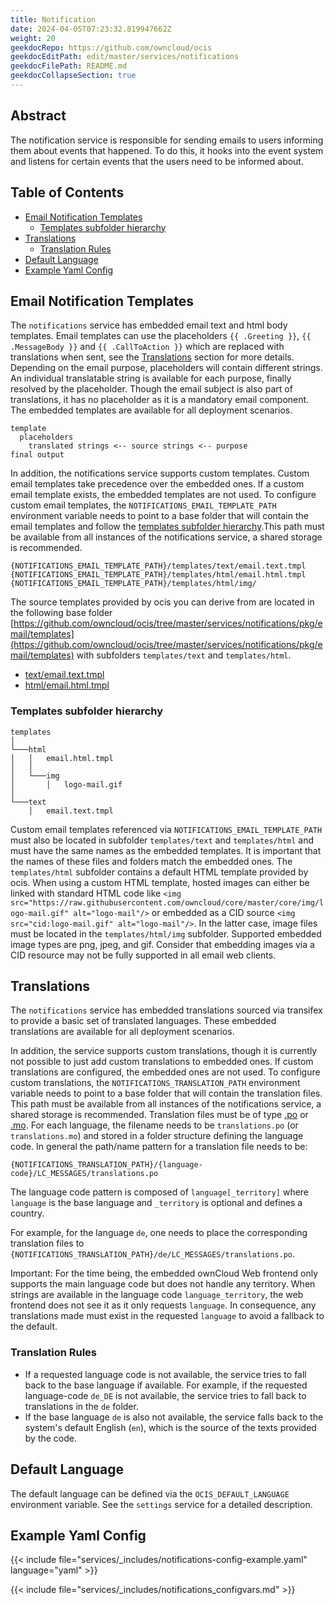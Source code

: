 ```yaml
---
title: Notification
date: 2024-04-05T07:23:32.819947662Z
weight: 20
geekdocRepo: https://github.com/owncloud/ocis
geekdocEditPath: edit/master/services/notifications
geekdocFilePath: README.md
geekdocCollapseSection: true
---
```


<!-- Do not edit this file, it is autogenerated. Edit the service README.md instead -->

## Abstract


The notification service is responsible for sending emails to users informing them about events that happened. To do this, it hooks into the event system and listens for certain events that the users need to be informed about.


## Table of Contents

* [Email Notification Templates](#email-notification-templates)
  * [Templates subfolder hierarchy](#templates-subfolder-hierarchy)
* [Translations](#translations)
  * [Translation Rules](#translation-rules)
* [Default Language](#default-language)
* [Example Yaml Config](#example-yaml-config)

## Email Notification Templates

The `notifications` service has embedded email text and html body templates. Email templates can use the placeholders `{{ .Greeting }}`, `{{ .MessageBody }}` and `{{ .CallToAction }}` which are replaced with translations when sent, see the [Translations](#translations) section for more details. Depending on the email purpose, placeholders will contain different strings. An individual translatable string is available for each purpose, finally resolved by the placeholder. Though the email subject is also part of translations, it has no placeholder as it is a mandatory email component. The embedded templates are available for all deployment scenarios.

```text
template
  placeholders
    translated strings <-- source strings <-- purpose
final output
```

In addition, the notifications service supports custom templates. Custom email templates take precedence over the embedded ones. If a custom email template exists, the embedded templates are not used. To configure custom email templates, the `NOTIFICATIONS_EMAIL_TEMPLATE_PATH` environment variable needs to point to a base folder that will contain the email templates and follow the [templates subfolder hierarchy](#templates-subfolder-hierarchy).This path must be available from all instances of the notifications service, a shared storage is recommended.
```text
{NOTIFICATIONS_EMAIL_TEMPLATE_PATH}/templates/text/email.text.tmpl
{NOTIFICATIONS_EMAIL_TEMPLATE_PATH}/templates/html/email.html.tmpl
{NOTIFICATIONS_EMAIL_TEMPLATE_PATH}/templates/html/img/
```
The source templates provided by ocis you can derive from are located in the following base folder [https://github.com/owncloud/ocis/tree/master/services/notifications/pkg/email/templates](https://github.com/owncloud/ocis/tree/master/services/notifications/pkg/email/templates) with subfolders `templates/text` and `templates/html`.

-   [text/email.text.tmpl](https://github.com/owncloud/ocis/blob/master/services/notifications/pkg/email/templates/text/email.text.tmpl)
-   [html/email.html.tmpl](https://github.com/owncloud/ocis/blob/master/services/notifications/pkg/email/templates/html/email.html.tmpl)

### Templates subfolder hierarchy
```text
templates
│
└───html
│   │   email.html.tmpl
│   │
│   └───img
│       │   logo-mail.gif
│
└───text
    │   email.text.tmpl
```

Custom email templates referenced via `NOTIFICATIONS_EMAIL_TEMPLATE_PATH` must also be located in subfolder `templates/text` and `templates/html` and must have the same names as the embedded templates. It is important that the names of these files and folders match the embedded ones.
The `templates/html` subfolder contains a default HTML template provided by ocis. When using a custom HTML template, hosted images can either be linked with standard HTML code like ```<img src="https://raw.githubusercontent.com/owncloud/core/master/core/img/logo-mail.gif" alt="logo-mail"/>``` or embedded as a CID source ```<img src="cid:logo-mail.gif" alt="logo-mail"/>```. In the latter case, image files must be located in the `templates/html/img` subfolder. Supported embedded image types are png, jpeg, and gif.
Consider that embedding images via a CID resource may not be fully supported in all email web clients.

## Translations

The `notifications` service has embedded translations sourced via transifex to provide a basic set of translated languages. These embedded translations are available for all deployment scenarios.

In addition, the service supports custom translations, though it is currently not possible to just add custom translations to embedded ones. If custom translations are configured, the embedded ones are not used. To configure custom translations,
the `NOTIFICATIONS_TRANSLATION_PATH` environment variable needs to point to a base folder that will contain the translation files. This path must be available from all instances of the notifications service, a shared storage is recommended. Translation files must be of type  [.po](https://www.gnu.org/software/gettext/manual/html_node/PO-Files.html#PO-Files) or [.mo](https://www.gnu.org/software/gettext/manual/html_node/Binaries.html). For each language, the filename needs to be `translations.po` (or `translations.mo`) and stored in a folder structure defining the language code. In general the path/name pattern for a translation file needs to be:

```text
{NOTIFICATIONS_TRANSLATION_PATH}/{language-code}/LC_MESSAGES/translations.po
```

The language code pattern is composed of `language[_territory]` where  `language` is the base language and `_territory` is optional and defines a country.

For example, for the language `de`, one needs to place the corresponding translation files to `{NOTIFICATIONS_TRANSLATION_PATH}/de/LC_MESSAGES/translations.po`.

<!-- also see the userlog readme -->

Important: For the time being, the embedded ownCloud Web frontend only supports the main language code but does not handle any territory. When strings are available in the language code `language_territory`, the web frontend does not see it as it only requests `language`. In consequence, any translations made must exist in the requested `language` to avoid a fallback to the default.

### Translation Rules

*   If a requested language code is not available, the service tries to fall back to the base language if available. For example, if the requested language-code `de_DE` is not available, the service tries to fall back to translations in the `de` folder.
*   If the base language `de` is also not available, the service falls back to the system's default English (`en`),
which is the source of the texts provided by the code.

## Default Language

The default language can be defined via the `OCIS_DEFAULT_LANGUAGE` environment variable. See the `settings` service for a detailed description.
## Example Yaml Config
{{< include file="services/_includes/notifications-config-example.yaml"  language="yaml" >}}

{{< include file="services/_includes/notifications_configvars.md" >}}

